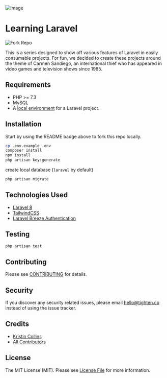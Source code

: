 ![image](https://repository-images.githubusercontent.com/408896876/cb93698f-9066-4dfc-b1d7-2985696c169e)

# Learning Laravel

![Fork Repo](https://img.shields.io/github/forks/tighten/learning-laravel?label=Fork)

This is a series designed to show off various features of Laravel in easily consumable projects. For fun, we decided to create these projects around the theme of Carmen Sandiego, an international thief who has appeared in video games and television shows since 1985.

## Requirements
- PHP >= 7.3
- MySQL
- A [local environment](https://laravel.com/docs/8.x/installation#your-first-laravel-project) for a Laravel project.

## Installation

Start by using the README badge above to fork this repo locally.
```bash
cp .env.example .env
composer install
npm install
php artisan key:generate
```

create local database (`laravel` by default)

```bash
php artisan migrate
```

## Technologies Used
- [Laravel 8](https://laravel.com/docs/8.x)
- [TailwindCSS](https://tailwindcss.com/)
- [Laravel Breeze Authentication](https://laravel.com/docs/8.x/starter-kits#laravel-breeze)

## Testing

```bash
php artisan test
```

## Contributing

Please see [CONTRIBUTING](CONTRIBUTING.md) for details.

## Security

If you discover any security related issues, please email hello@tighten.co instead of using the issue tracker.

## Credits

- [Kristin Collins](https://github.com/krievley)
- [All Contributors](../../contributors)

## License

The MIT License (MIT). Please see [License File](LICENSE.md) for more information.
